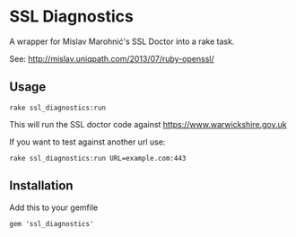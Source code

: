 SSL Diagnostics
===============

A wrapper for Mislav Marohnić's SSL Doctor into a rake task.

See: http://mislav.uniqpath.com/2013/07/ruby-openssl/

Usage
-----

    rake ssl_diagnostics:run

This will run the SSL doctor code against https://www.warwickshire.gov.uk

If you want to test against another url use:

    rake ssl_diagnostics:run URL=example.com:443

Installation
------------

Add this to your gemfile

    gem 'ssl_diagnostics'